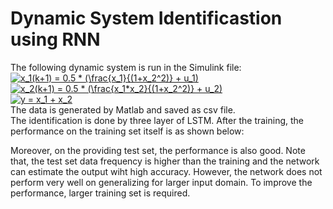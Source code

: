 # Dynamic System Identificastion using RNN
The following dynamic system is run in the Simulink file:  
<a href="https://www.codecogs.com/eqnedit.php?latex=x_1(k&plus;1)&space;=&space;0.5&space;*&space;(\frac{x_1}{(1&plus;x_2^2)}&space;&plus;&space;u_1)" target="_blank"><img src="https://latex.codecogs.com/svg.latex?x_1(k&plus;1)&space;=&space;0.5&space;*&space;(\frac{x_1}{(1&plus;x_2^2)}&space;&plus;&space;u_1)" title="x_1(k+1) = 0.5 * (\frac{x_1}{(1+x_2^2)} + u_1)" /></a>  
<a href="https://www.codecogs.com/eqnedit.php?latex=x_2(k&plus;1)&space;=&space;0.5&space;*&space;(\frac{x_1*x_2}{(1&plus;x_2^2)}&space;&plus;&space;u_2)" target="_blank"><img src="https://latex.codecogs.com/svg.latex?x_2(k&plus;1)&space;=&space;0.5&space;*&space;(\frac{x_1*x_2}{(1&plus;x_2^2)}&space;&plus;&space;u_2)" title="x_2(k+1) = 0.5 * (\frac{x_1*x_2}{(1+x_2^2)} + u_2)" /></a>  
<a href="https://www.codecogs.com/eqnedit.php?latex=y&space;=&space;x_1&space;&plus;&space;x_2" target="_blank"><img src="https://latex.codecogs.com/svg.latex?y&space;=&space;x_1&space;&plus;&space;x_2" title="y = x_1 + x_2" /></a>  
The data is generated by Matlab and saved as csv file.  
The identification is done by three layer of LSTM. After the training, the performance on the training set itself is as shown below:

Moreover, on the providing test set, the performance is also good. Note that, the test set data frequency is higher than the training and the network can estimate the output wiht high accuracy. However, the network does not perform very well on generalizing for larger input domain. To improve the performance, larger training set is required. 
